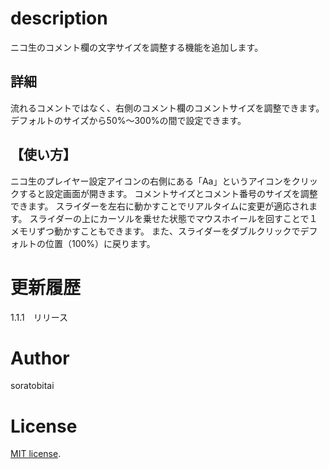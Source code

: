 # description
ニコ生のコメント欄の文字サイズを調整する機能を追加します。 

## 詳細
流れるコメントではなく、右側のコメント欄のコメントサイズを調整できます。  
デフォルトのサイズから50%～300%の間で設定できます。  

## 【使い方】
ニコ生のプレイヤー設定アイコンの右側にある「Aa」というアイコンをクリックすると設定画面が開きます。
コメントサイズとコメント番号のサイズを調整できます。
スライダーを左右に動かすことでリアルタイムに変更が適応されます。
スライダーの上にカーソルを乗せた状態でマウスホイールを回すことで１メモリずつ動かすこともできます。
また、スライダーをダブルクリックでデフォルトの位置（100%）に戻ります。

# 更新履歴
1.1.1　リリース  

# Author
soratobitai

# License
[MIT license](https://en.wikipedia.org/wiki/MIT_License).